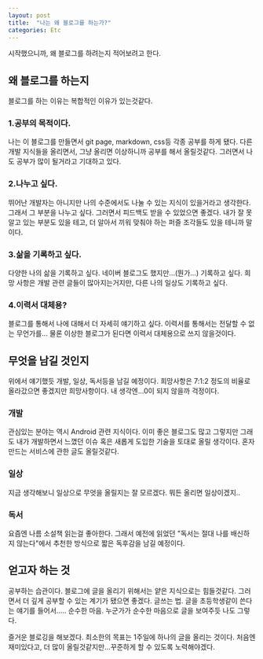 ```yaml
---
layout: post
title:  "나는 왜 블로그를 하는가?"
categories: Etc
---
```


시작했으니까, 왜 블로그를 하려는지 적어보려고 한다.

## 왜 블로그를 하는지
블로그를 하는 이유는 복합적인 이유가 있는것같다.

### 1.공부의 목적이다.
  나는 이 블로그를 만들면서 git page, markdown, css등 각종 공부를 하게 됐다.
  다른 개발 지식들을 올리면서, 그냥 올리면 이상하니까 공부를 해서 올릴것같다.
  그러면서 나도 공부가 많이 될거라고 기대하고 있다.

### 2.나누고 싶다.
  뛰어난 개발자는 아니지만 나의 수준에서도 나눌 수 있는 지식이 있을거라고 생각한다.
  그래서 그 부분을 나누고 싶다. 그러면서 피드백도 받을 수 있었으면 좋겠다.
  내가 잘 못 알고 있는 부분도 있을 테고, 더 알아서 끼워 맞춰야 하는 퍼즐 조각들도 있을 테니까 말이다.

### 3.삶을 기록하고 싶다.
  다양한 나의 삶을 기록하고 싶다. 네이버 블로그도 했지만...(뭔가...) 기록하고 싶다.
  희망 사항은 개발 관련 글들이 많아지는거지만, 다른 나의 일상도 기록하고 싶다.

### 4.이력서 대체용?
  블로그를 통해서 나에 대해서 더 자세히 얘기하고 싶다. 이력서를 통해서는 전달할 수 없는 무언가를...
  물론 이상한 블로그가 된다면 이력서 대체용으로 쓰지 않을것이다.

## 무엇을 남길 것인지
  위에서 얘기했듯 개발, 일상, 독서등을 남길 예정이다. 희망사항은 7:1:2 정도의 비율로 올라갔으면 좋겠지만
  희망사항이다. 내 생각엔...0이 되지 않을까 걱정이다.

### 개발
  관심있는 분야는 역시 Android 관련 지식이다. 이미 좋은 블로그도 많고 그렇지만 그래도 내가 개발하면서
  느꼈던 이슈 혹은 새롭게 도입한 기술을 토대로 올릴 생각이다.
  혼자 만드는 서비스에 관한 글도 올릴것같다.

### 일상
  지금 생각해보니 일상으로 무엇을 올릴지는 잘 모르겠다. 뭐든 올리면 일상이겠지..

### 독서
  요즘엔 나름 소설책 읽는걸 좋아한다. 그래서 예전에 읽었던 "독서는 절대 나를 배신하지 않는다"에서 추천한 방식으로
  짧은 독후감을 남길 예정이다.

## 얻고자 하는 것
  공부하는 습관이다. 블로그에 글을 올리기 위해서는 얕은 지식으로는 힘들것같다. 그러면서 더 깊게 공부할 수 있는 계기가 됐으면 좋겠다.
  글쓰는 법. 글을 초등학생같이 쓴다는 얘기를 들어서.....
  순수한 마음. 누군가가 순수한 마음으로 글을 보여주듯 나도 그렇다.

  즐거운 블로깅을 해보겠다. 최소한의 목표는 1주일에 하나의 글을 올리는 것이다. 처음엔 재미있다고, 더 많이 올릴것같지만...꾸준하게 할 수 있도록 노력해야겠다.
